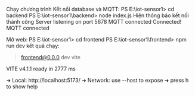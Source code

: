 Chạy chương trình 
Kết nối database và MQTT:
PS E:\iot-sensor1> cd backend
PS E:\iot-sensor1\backend> node index.js
Hiện thông báo kết nối thành công
Server listening on port 5678
MQTT connected
Connected!
MQTT connected

Mở web:
PS E:\iot-sensor1> cd frontend
PS E:\iot-sensor1\frontend> npm run dev
kết quả chạy:
> frontend@0.0.0 dev
> vite


  VITE v4.1.1  ready in 2777 ms

  ➜  Local:   http://localhost:5173/
  ➜  Network: use --host to expose
  ➜  press h to show help
